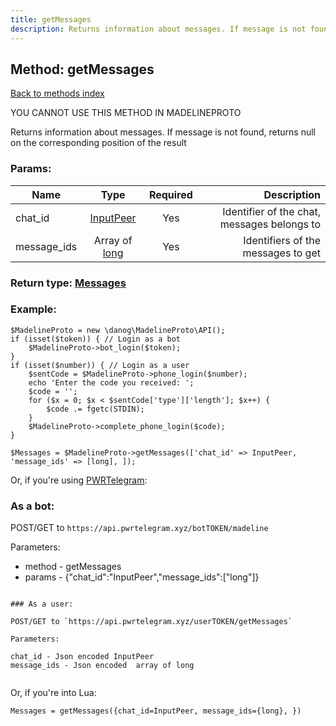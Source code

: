 ```yaml
---
title: getMessages
description: Returns information about messages. If message is not found, returns null on the corresponding position of the result
---
```

## Method: getMessages  
[Back to methods index](index.md)


YOU CANNOT USE THIS METHOD IN MADELINEPROTO


Returns information about messages. If message is not found, returns null on the corresponding position of the result

### Params:

| Name     |    Type       | Required | Description |
|----------|:-------------:|:--------:|------------:|
|chat\_id|[InputPeer](../types/InputPeer.md) | Yes|Identifier of the chat, messages belongs to|
|message\_ids|Array of [long](../types/long.md) | Yes|Identifiers of the messages to get|


### Return type: [Messages](../types/Messages.md)

### Example:


```
$MadelineProto = new \danog\MadelineProto\API();
if (isset($token)) { // Login as a bot
    $MadelineProto->bot_login($token);
}
if (isset($number)) { // Login as a user
    $sentCode = $MadelineProto->phone_login($number);
    echo 'Enter the code you received: ';
    $code = '';
    for ($x = 0; $x < $sentCode['type']['length']; $x++) {
        $code .= fgetc(STDIN);
    }
    $MadelineProto->complete_phone_login($code);
}

$Messages = $MadelineProto->getMessages(['chat_id' => InputPeer, 'message_ids' => [long], ]);
```

Or, if you're using [PWRTelegram](https://pwrtelegram.xyz):

### As a bot:

POST/GET to `https://api.pwrtelegram.xyz/botTOKEN/madeline`

Parameters:

* method - getMessages
* params - {"chat_id":"InputPeer","message_ids":["long"]}

```

### As a user:

POST/GET to `https://api.pwrtelegram.xyz/userTOKEN/getMessages`

Parameters:

chat_id - Json encoded InputPeer
message_ids - Json encoded  array of long


```

Or, if you're into Lua:

```
Messages = getMessages({chat_id=InputPeer, message_ids={long}, })
```


